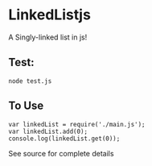 # LinkedListjs
A Singly-linked list in js!

## Test: 
`node test.js`

## To Use
    var linkedList = require('./main.js');
    var linkedList.add(0);
    console.log(linkedList.get(0));

See source for complete details
